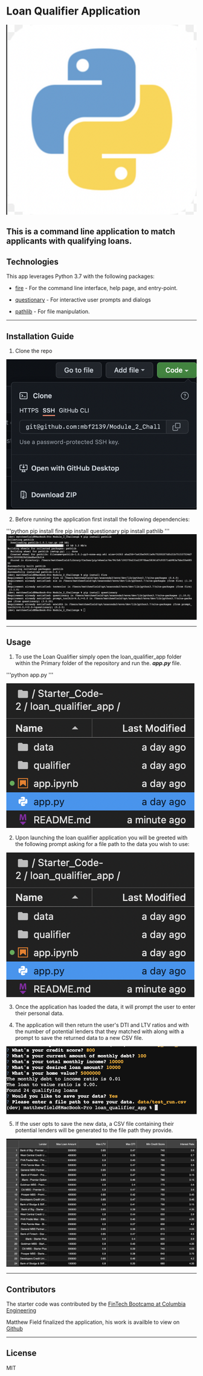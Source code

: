 # Loan Qualifier Application

![Python logo](images/header_image.jpg)

This is a command line application to match applicants with qualifying loans.
---

## Technologies

This app leverages Python 3.7 with the following packages: 

* [fire](https://github.com/google/python-fire) - For the command line interface, help page, and entry-point.

* [questionary](https://github.com/tmbo/questionary) - For interactive user prompts and dialogs

* [pathlib](https://github.com/jazzband/pathlib2) - For file manipulation. 

---

## Installation Guide

1. Clone the repo

![cloning image](images/cloning.jpg)

2. Before running the application first install the following dependencies:

'''python
  pip install fire
  pip install questionary
  pip install pathlib
'''
![Installation image](images/install_image.jpg)

---

## Usage

1. To use the Loan Qualifier simply open the loan_qualifier_app folder within the Primary folder of the repository and run the. ***app.py*** file. 

'''python app.py
'''

![Usage image](images/usage.jpg)

2. Upon launching the loan qualifier application you will be greeted with the following prompt asking for a file path to the data you wish to use: 

![first prompt](images/usage.jpg)

3. Once the application has loaded the data, it will prompt the user to enter their personal data. 

4. The application will then return the user's DTI and LTV ratios and with the number of potential lenders that they matched with along with a prompt to save the returned data to a new CSV file. 

![Matches and saving](images/output.jpg)

5. If the user opts to save the new data, a CSV file containing their potential lenders will be generated to the file path they provide. 

![csv image](images/csv.jpg)

---

## Contributors

The starter code was contributed by the [FinTech Bootcamp at Columbia Engineering](https://bootcamp.cvn.columbia.edu/fintech/)

Matthew Field finalized the application, his work is availble to view on [Github](https://github.com/mbf2139)

---

## License

MIT
